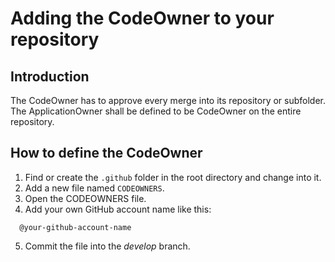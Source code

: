 # Adding the CodeOwner to your repository

## Introduction

The CodeOwner has to approve every merge into its repository or subfolder.  
The ApplicationOwner shall be defined to be CodeOwner on the entire repository.

## How to define the CodeOwner

1. Find or create the `.github` folder in the root directory and change into it.  
2. Add a new file named `CODEOWNERS`.  
3. Open the CODEOWNERS file.  
4. Add your own GitHub account name like this:  
```
  @your-github-account-name

```
5. Commit the file into the _develop_ branch.
